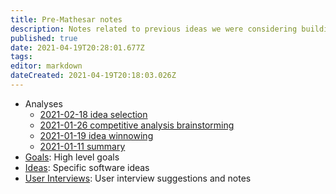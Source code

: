 ```yaml
---
title: Pre-Mathesar notes
description: Notes related to previous ideas we were considering building before Mathesar (~2021-01 to 2021-03)
published: true
date: 2021-04-19T20:28:01.677Z
tags: 
editor: markdown
dateCreated: 2021-04-19T20:18:03.026Z
---
```


* Analyses
  * [2021-02-18 idea selection](summaries/2021-02-18.md)  
  * [2021-01-26 competitive analysis brainstorming](summaries/2021-01-26.md)
  * [2021-01-19 idea winnowing](summaries/2021-01-19.md)
  * [2021-01-11 summary](summaries/2021-01-11.md)
* [Goals](goals/home): High level goals
* [Ideas](ideas/home): Specific software ideas
* [User Interviews](user-interviews/home): User interview suggestions and notes
